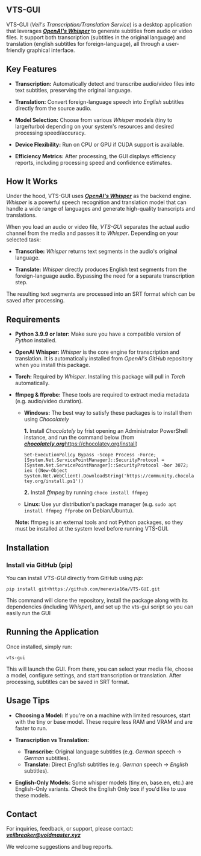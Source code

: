 ## VTS-GUI

VTS-GUI (*Veil's Transcription/Translation Service*) is a desktop application that leverages [***OpenAI's Whisper***](https://github.com/openai/whisper) to generate subtitles from audio or video files. It support both transcription (subtitles in the original language) and translation (english subtitles for foreign-language), all through a user-friendly graphical interface.
## Key Features
- **Transcription:** Automatically detect and transcribe audio/video files into text subtitles, preserving the original language.

- **Translation:** Convert foreign-language speech into *English* subtitles directly from the source audio.

- **Model Selection:** Choose from various *Whisper* models (tiny to large/turbo) depending on your system's resources and desired processing speed/accuracy.

- **Device Flexibility:** Run on CPU or GPU if CUDA support is available.

- **Efficiency Metrics:** After processing, the GUI displays efficiency reports, including processing speed and confidence estimates.
## How It Works

Under the hood, VTS-GUI uses [***OpenAI's Whisper***](https://github.com/openai/whisper) as the backend engine. *Whisper* is a powerful speech recognition and translation model that can handle a wide range of languages and generate high-quality transcripts and translations.

When you load an audio or video file, *VTS-GUI* separates the actual audio channel from the media and passes it to *Whisper*. Depending on your selected task:

- **Transcribe:** *Whisper* returns text segments in the audio's original language.

- **Translate:** *Whisper* directly produces English text segments from the foreign-language audio. Bypassing the need for a separate transcription step.

The resulting text segments are processed into an SRT format which can be saved after processing.
## Requirements

- **Python 3.9.9 or later:** Make sure you have a compatible version of *Python* installed.

- **OpenAI Whisper:** *Whisper* is the core engine for transcription and translation. It is automatically installed from *OpenAI's GitHub* repository when you install this package.

- **Torch:** Required by *Whisper*. Installing this package will pull in *Torch* automatically.

- **ffmpeg & ffprobe:** These tools are required to extract media metadata (e.g. audio/video duration).

    - **Windows:** The best way to satisfy these packages is to install them using *Chocolately*
        
        **1.** Install *Chocolately* by frist opening an Administrator PowerShell instance, and run the command below (from [***chocolately.org***]()https://chocolatey.org/install)
        
        `Set-ExecutionPolicy Bypass -Scope Process -Force; [System.Net.ServicePointManager]::SecurityProtocol = [System.Net.ServicePointManager]::SecurityProtocol -bor 3072; iex ((New-Object System.Net.WebClient).DownloadString('https://community.chocolatey.org/install.ps1'))`
        
        **2.** Install *ffmpeg* by running
            `choco install ffmpeg`

    - **Linux:** Use yur distribution's package manager (e.g. `sudo apt install ffmpeg ffprobe` on Debian/Ubuntu).

    **Note:** ffmpeg is an external tools and not Python packages, so they must be installed at the system level before running VTS-GUI.
## Installation

### Install via GitHub (pip)

You can install *VTS-GUI* directly from GitHub using *pip*:

`pip install git+https://github.com/menevia16a/VTS-GUI.git`

This command will clone the repository, install the package along with its dependencies (including *Whisper*), and set up the vts-gui script so you can easily run the GUI
## Running the Application

Once installed, simply run: 

`vts-gui`

This will launch the GUI. From there, you can select your media file, choose a model, configure settings, and start transcription or translation. After processing, subtitles can be saved in SRT format.
## Usage Tips

- **Choosing a Model:** If you're on a machine with limited resources, start with the tiny or base model. These require less RAM and VRAM and are faster to run.

- **Transcription vs Translation:**
    - **Transcribe:** Original language subtitles (e.g. *German* speech → *German* subtitles).
    - **Translate:** Direct *English* subtitles (e.g. *German* speech → *English* subtitles).

- **English-Only Models:** Some whisper models (tiny.en, base.en, etc.) are English-Only variants. Check the English Only box if you'd like to use these models.
## Contact

For inquiries, feedback, or support, please contact:
***veilbreaker@voidmaster.xyz***

We welcome suggestions and bug reports.